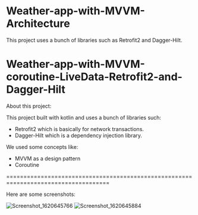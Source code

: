 # Weather-app-with-MVVM-Architecture

This project uses a bunch of libraries such as Retrofit2 and Dagger-Hilt.

# Weather-app-with-MVVM-coroutine-LiveData-Retrofit2-and-Dagger-Hilt

About this project:

This project built with kotlin and uses a bunch of libraries such:

- Retrofit2 which is basically for network transactions.
- Dagger-Hilt which is a dependency injection library.

We used some concepts like:

- MVVM as a design pattern
- Coroutine

====================================================================================

Here are some screenshots: 

![Screenshot_1620645766](https://user-images.githubusercontent.com/68829790/117672182-e4bb4680-b1a9-11eb-8038-4920d7c3ecb3.png)
![Screenshot_1620645884](https://user-images.githubusercontent.com/68829790/117672172-e2f18300-b1a9-11eb-8523-93dd09cfe6dc.png)


